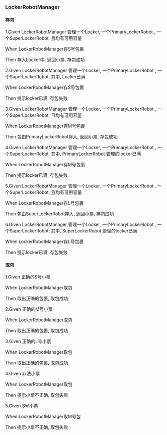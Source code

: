 ### LockerRobotManager

#### 存包

1.Given LockerRobotManager 管理一个Locker, 一个PrimaryLockerRobot
, 一个SuperLockerRobot, 且均有可用容量

When LockerRobotManager存S号包裹

Then 存入Locker中, 返回小票, 存包成功

2.Given LockerRobotManager 管理一个Locker, 一个PrimaryLockerRobot
, 一个SuperLockerRobot, 其中, Locker已满

When LockerRobotManager存S号包裹

Then 提示locker已满, 存包失败

3.Given LockerRobotManager 管理一个Locker, 一个PrimaryLockerRobot
, 一个SuperLockerRobot, 且均有可用容量

When LockerRobotManager存M号包裹

Then 包由PrimaryLockerRobot存入, 返回小票, 存包成功

4.Given LockerRobotManager 管理一个Locker, 一个PrimaryLockerRobot
, 一个SuperLockerRobot, 其中, PrimaryLockerRobot 管理的locker已满

When LockerRobotManager存M号包裹

Then 提示locker已满, 存包失败

5.Given LockerRobotManager 管理一个Locker, 一个PrimaryLockerRobot
, 一个SuperLockerRobot, 且均有可用容量

When LockerRobotManager存L号包裹

Then 包由SuperLockerRobot存入, 返回小票, 存包成功

6.Given LockerRobotManager 管理一个Locker, 一个PrimaryLockerRobot
, 一个SuperLockerRobot, 其中, SuperLockerRobot 管理的locker已满

When LockerRobotManager存L号包裹

Then 提示locker已满, 存包失败

#### 取包

1.Given 正确的S号小票

When LockerRobotManager取包

Then 取出正确的包裹, 取包成功

2.Given 正确的M号小票

When LockerRobotManager取包

Then 取出正确的包裹, 取包成功

3.Given 正确的L号小票

When LockerRobotManager取包

Then 取出正确的包裹, 取包成功

4.Given 非法小票

When LockerRobotManager取包

Then 提示小票不正确, 取包失败

5.Given S号小票

When LockerRobotManager取M号包

Then 提示小票不正确, 取包失败

